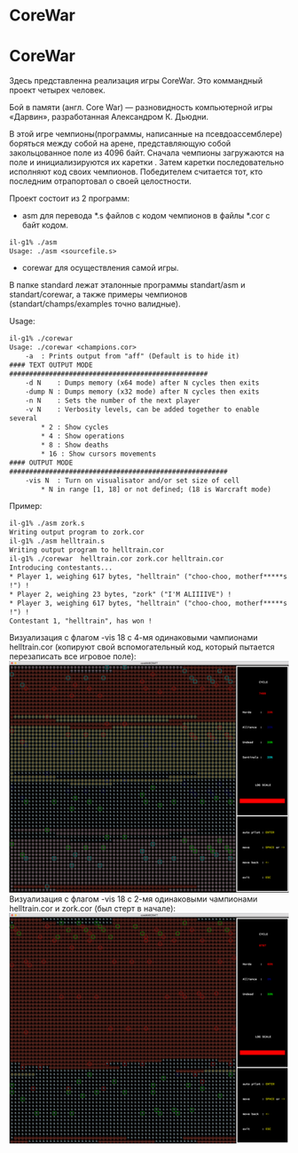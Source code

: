 # CoreWar
# CoreWar
Здесь представленна реализация игры CoreWar. Это коммандный проект четырех человек.  

Бой в памяти (англ. Core War) — разновидность компьютерной игры «Дарвин», разработанная
Александром К. Дьюдни.  

В этой игре чемпионы(программы, написанные на псевдоассемблере) боряться между собой на арене,
представляющую собой закольцованное поле из 4096 байт. Сначала чемпионы загружаются на поле и
инициализируются их каретки . Затем каретки последовательно исполняют код своих чемпионов. Победителем считается тот,
кто последним отрапортовал о своей целостности.  

Проект состоит из 2 программ:
 - asm для перевода *.s файлов с кодом чемпионов в файлы *.cor с байт кодом. 
 ```
il-g1% ./asm
Usage: ./asm <sourcefile.s>
```
 - corewar для осуществления самой игры. 
 
 
В папке standard лежат эталонные программы standart/asm и standart/corewar, а также примеры чемпионов (standart/champs/examples точно валидные). 

Usage:

```
il-g1% ./corewar 
Usage: ./corewar <champions.cor>
	-a	: Prints output from "aff" (Default is to hide it)
#### TEXT OUTPUT MODE ##################################################
	-d N	: Dumps memory (x64 mode) after N cycles then exits
	-dump N	: Dumps memory (x32 mode) after N cycles then exits
	-n N	: Sets the number of the next player
	-v N	: Verbosity levels, can be added together to enable several
		* 2 : Show cycles
		* 4 : Show operations
		* 8 : Show deaths
		* 16 : Show cursors movements
#### OUTPUT MODE #######################################################
	-vis N	: Turn on visualisator and/or set size of cell
		* N in range [1, 18] or not defined; (18 is Warcraft mode)
```

Пример:
```
il-g1% ./asm zork.s
Writing output program to zork.cor
il-g1% ./asm helltrain.s
Writing output program to helltrain.cor
il-g1% ./corewar  helltrain.cor zork.cor helltrain.cor 
Introducing contestants...
* Player 1, weighing 617 bytes, "helltrain" ("choo-choo, motherf*****s !") !
* Player 2, weighing 23 bytes, "zork" ("I'M ALIIIIVE") !
* Player 3, weighing 617 bytes, "helltrain" ("choo-choo, motherf*****s !") !
Contestant 1, "helltrain", has won !
```
Визуализация с флагом -vis 18 с 4-мя одинаковыми чампионами helltrain.cor (копируют свой вспомогательный код, который пытается перезаписать все игровое поле):
![Alt text](images/image2.png?raw=true "First example") 
Визуализация с флагом -vis 18 с 2-мя одинаковыми чампионами helltrain.cor  и  zork.cor (был стерт в начале):
![Alt text](images/image1.png?raw=true "First example") 
